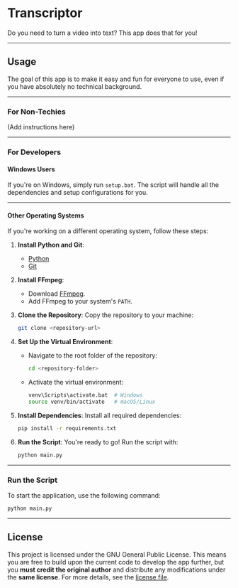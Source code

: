 # Transcriptor

Do you need to turn a video into text? This app does that for you!

---

## Usage

The goal of this app is to make it easy and fun for everyone to use, even if you have absolutely no technical background.

---

### **For Non-Techies**
(Add instructions here)

---

### **For Developers**

#### **Windows Users**
If you're on Windows, simply run `setup.bat`. The script will handle all the dependencies and setup configurations for you.

---

#### **Other Operating Systems**
If you're working on a different operating system, follow these steps:

1. **Install Python and Git**:
   - [Python](https://www.python.org/downloads/)
   - [Git](https://git-scm.com/downloads)

2. **Install FFmpeg**:
   - Download [FFmpeg](https://github.com/BtbN/FFmpeg-Builds/releases/download/latest/ffmpeg-master-latest-win64-gpl.zip).
   - Add FFmpeg to your system's `PATH`.

3. **Clone the Repository**:
   Copy the repository to your machine:
   ```bash
   git clone <repository-url>
   ```

4. **Set Up the Virtual Environment**:
   - Navigate to the root folder of the repository:
     ```bash
     cd <repository-folder>
     ```
   - Activate the virtual environment:
     ```bash
     venv\Scripts\activate.bat  # Windows
     source venv/bin/activate   # macOS/Linux
     ```

5. **Install Dependencies**:
   Install all required dependencies:
   ```bash
   pip install -r requirements.txt
   ```

6. **Run the Script**:
   You're ready to go! Run the script with:
   ```bash
   python main.py
   ```

---

### **Run the Script**
To start the application, use the following command:
```bash
python main.py
```

---

## License

This project is licensed under the GNU General Public License. This means you are free to build upon the current code to develop the app further, but you **must credit the original author** and distribute any modifications under the **same license**. For more details, see the [license file](LICENSE).
